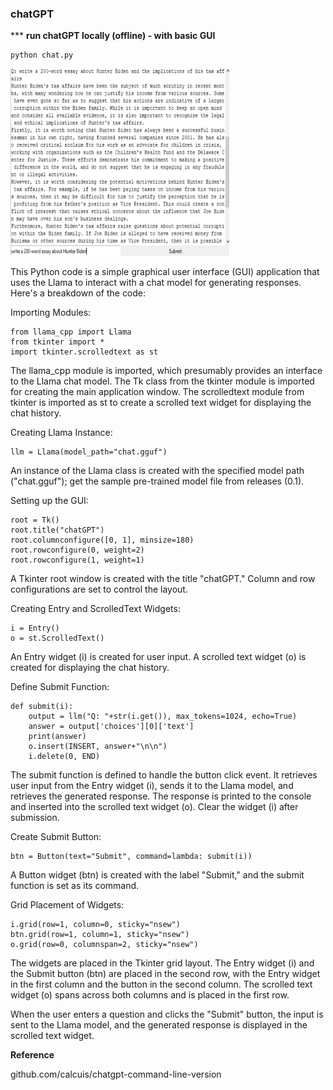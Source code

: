 ### chatGPT

*** **run chatGPT locally (offline) - with basic GUI**
```
python chat.py
```
[<img src="https://raw.githubusercontent.com/calcuis/chatgpt-ai-model/master/demo.png" width="350" height="300">](https://github.com/calcuis/chatgpt-ai-model/blob/main/demo.png)

This Python code is a simple graphical user interface (GUI) application that uses the Llama to interact with a chat model for generating responses. Here's a breakdown of the code:

Importing Modules:
```
from llama_cpp import Llama
from tkinter import *
import tkinter.scrolledtext as st
```
The llama_cpp module is imported, which presumably provides an interface to the Llama chat model.
The Tk class from the tkinter module is imported for creating the main application window.
The scrolledtext module from tkinter is imported as st to create a scrolled text widget for displaying the chat history.

Creating Llama Instance:
```
llm = Llama(model_path="chat.gguf")
```
An instance of the Llama class is created with the specified model path ("chat.gguf"); get the sample pre-trained model file from releases (0.1).


Setting up the GUI:
```
root = Tk()
root.title("chatGPT")
root.columnconfigure([0, 1], minsize=180)
root.rowconfigure(0, weight=2)
root.rowconfigure(1, weight=1)
```
A Tkinter root window is created with the title "chatGPT."
Column and row configurations are set to control the layout.

Creating Entry and ScrolledText Widgets:
```
i = Entry()
o = st.ScrolledText()
```
An Entry widget (i) is created for user input.
A scrolled text widget (o) is created for displaying the chat history.

Define Submit Function:
```
def submit(i):
    output = llm("Q: "+str(i.get()), max_tokens=1024, echo=True)
    answer = output['choices'][0]['text']
    print(answer)
    o.insert(INSERT, answer+"\n\n")
    i.delete(0, END)
```
The submit function is defined to handle the button click event.
It retrieves user input from the Entry widget (i), sends it to the Llama model, and retrieves the generated response.
The response is printed to the console and inserted into the scrolled text widget (o).
Clear the widget (i) after submission.

Create Submit Button:
```
btn = Button(text="Submit", command=lambda: submit(i))
```
A Button widget (btn) is created with the label "Submit," and the submit function is set as its command.

Grid Placement of Widgets:
```
i.grid(row=1, column=0, sticky="nsew")
btn.grid(row=1, column=1, sticky="nsew")
o.grid(row=0, columnspan=2, sticky="nsew")
```
The widgets are placed in the Tkinter grid layout.
The Entry widget (i) and the Submit button (btn) are placed in the second row, with the Entry widget in the first column and the button in the second column.
The scrolled text widget (o) spans across both columns and is placed in the first row.

When the user enters a question and clicks the "Submit" button, the input is sent to the Llama model, and the generated response is displayed in the scrolled text widget.

**Reference**

github.com/calcuis/chatgpt-command-line-version
